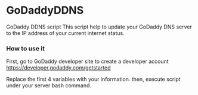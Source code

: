 # GoDaddyDDNS
GoDaddy DDNS script 
This script help to update your GoDaddy DNS server to the IP address of your current internet status.

### How to use it
First, go to GoDaddy developer site to create a developer account
https://developer.godaddy.com/getstarted

Replace the first 4 variables with your information.
then, execute script under your server bash command.

